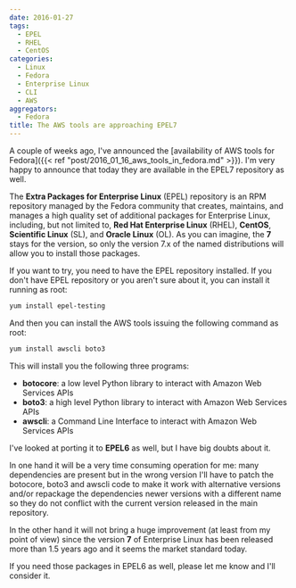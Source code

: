 ```yaml
---
date: 2016-01-27
tags:
  - EPEL
  - RHEL
  - CentOS
categories:
  - Linux
  - Fedora
  - Enterprise Linux
  - CLI
  - AWS
aggregators:
  - Fedora
title: The AWS tools are approaching EPEL7
---
```


A couple of weeks ago, I've announced the [availability of AWS tools for Fedora]({{< ref "post/2016_01_16_aws_tools_in_fedora.md" >}}).
I'm very happy to announce that today they are available in the EPEL7 repository as well.

The **Extra Packages for Enterprise Linux** (EPEL) repository is an RPM repository managed by the Fedora community that creates, maintains, and manages a high quality set of additional packages for Enterprise Linux, including, but not limited to, **Red Hat Enterprise Linux** (RHEL), **CentOS**, **Scientific Linux** (SL), and **Oracle Linux** (OL).
As you can imagine, the **7** stays for the version, so only the version 7.x of the named distributions will allow you to install those packages.

If you want to try, you need to have the EPEL repository installed. If you don't have EPEL repository or you aren't sure about it, you can install it running as root:

``` bash
yum install epel-testing
```

And then you can install the AWS tools issuing the following command as root:

``` bash
yum install awscli boto3
```
This will install you the following three programs:

* **botocore**: a low level Python library to interact with Amazon Web Services APIs
* **boto3**: a high level Python library to interact with Amazon Web Services APIs
* **awscli**: a Command Line Interface to interact with Amazon Web Services APIs

I've looked at porting it to **EPEL6** as well, but I have big doubts about it.

In one hand it will be a very time consuming operation for me: many dependencies are present but in the wrong version I'll have to patch the botocore, boto3 and awscli code to make it work with alternative versions and/or repackage the dependencies newer versions with a different name so they do not conflict with the current version released in the main repository.

In the other hand it will not bring a huge improvement (at least from my point of view) since the version **7** of Enterprise Linux has been released more than 1.5 years ago and it seems the market standard today.

If you need those packages in EPEL6 as well, please let me know and I'll consider it.
